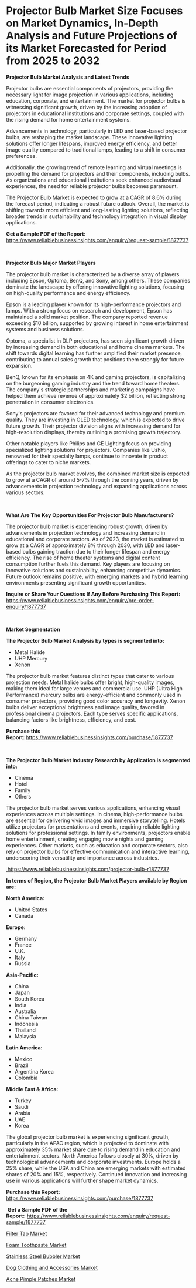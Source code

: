 <p><h1>Projector Bulb Market Size Focuses on Market Dynamics, In-Depth Analysis and Future Projections of its Market Forecasted for Period from 2025 to 2032</h1></p><p><strong>Projector Bulb Market Analysis and Latest Trends</strong></p>
<p><p>Projector bulbs are essential components of projectors, providing the necessary light for image projection in various applications, including education, corporate, and entertainment. The market for projector bulbs is witnessing significant growth, driven by the increasing adoption of projectors in educational institutions and corporate settings, coupled with the rising demand for home entertainment systems. </p><p>Advancements in technology, particularly in LED and laser-based projector bulbs, are reshaping the market landscape. These innovative lighting solutions offer longer lifespans, improved energy efficiency, and better image quality compared to traditional lamps, leading to a shift in consumer preferences. </p><p>Additionally, the growing trend of remote learning and virtual meetings is propelling the demand for projectors and their components, including bulbs. As organizations and educational institutions seek enhanced audiovisual experiences, the need for reliable projector bulbs becomes paramount.</p><p>The Projector Bulb Market is expected to grow at a CAGR of 8.6% during the forecast period, indicating a robust future outlook. Overall, the market is shifting towards more efficient and long-lasting lighting solutions, reflecting broader trends in sustainability and technology integration in visual display applications.</p></p>
<p><strong>Get a Sample PDF of the Report:&nbsp;</strong> <a href="https://www.reliablebusinessinsights.com/enquiry/request-sample/1877737?utm_campaign=1847&utm_medium=2&utm_source=Github&utm_content=ia&utm_term=09022025&utm_id=projector-bulb">https://www.reliablebusinessinsights.com/enquiry/request-sample/1877737</a></p>
<p>&nbsp;</p>
<p><strong>Projector Bulb Major Market Players</strong></p>
<p><p>The projector bulb market is characterized by a diverse array of players including Epson, Optoma, BenQ, and Sony, among others. These companies dominate the landscape by offering innovative lighting solutions, focusing on high-quality performance and energy efficiency. </p><p>Epson is a leading player known for its high-performance projectors and lamps. With a strong focus on research and development, Epson has maintained a solid market position. The company reported revenue exceeding $10 billion, supported by growing interest in home entertainment systems and business solutions.</p><p>Optoma, a specialist in DLP projectors, has seen significant growth driven by increasing demand in both educational and home cinema markets. The shift towards digital learning has further amplified their market presence, contributing to annual sales growth that positions them strongly for future expansion.</p><p>BenQ, known for its emphasis on 4K and gaming projectors, is capitalizing on the burgeoning gaming industry and the trend toward home theaters. The company's strategic partnerships and marketing campaigns have helped them achieve revenue of approximately $2 billion, reflecting strong penetration in consumer electronics.</p><p>Sony's projectors are favored for their advanced technology and premium quality. They are investing in OLED technology, which is expected to drive future growth. Their projector division aligns with increasing demand for high-resolution displays, thereby outlining a promising growth trajectory.</p><p>Other notable players like Philips and GE Lighting focus on providing specialized lighting solutions for projectors. Companies like Ushio, renowned for their specialty lamps, continue to innovate in product offerings to cater to niche markets.</p><p>As the projector bulb market evolves, the combined market size is expected to grow at a CAGR of around 5-7% through the coming years, driven by advancements in projection technology and expanding applications across various sectors.</p></p>
<p>&nbsp;</p>
<p><strong>What Are The Key Opportunities For Projector Bulb Manufacturers?</strong></p>
<p><p>The projector bulb market is experiencing robust growth, driven by advancements in projection technology and increasing demand in educational and corporate sectors. As of 2023, the market is estimated to grow at a CAGR of approximately 8% through 2030, with LED and laser-based bulbs gaining traction due to their longer lifespan and energy efficiency. The rise of home theater systems and digital content consumption further fuels this demand. Key players are focusing on innovative solutions and sustainability, enhancing competitive dynamics. Future outlook remains positive, with emerging markets and hybrid learning environments presenting significant growth opportunities.</p></p>
<p><strong>Inquire or Share Your Questions If Any Before Purchasing This Report:</strong> <a href="https://www.reliablebusinessinsights.com/enquiry/pre-order-enquiry/1877737?utm_campaign=1847&utm_medium=2&utm_source=Github&utm_content=ia&utm_term=09022025&utm_id=projector-bulb">https://www.reliablebusinessinsights.com/enquiry/pre-order-enquiry/1877737</a></p>
<p>&nbsp;</p>
<p><strong>Market Segmentation</strong></p>
<p><strong>The Projector Bulb Market Analysis by types is segmented into:</strong></p>
<p><ul><li>Metal Halide</li><li>UHP Mercury</li><li>Xenon</li></ul></p>
<p><p>The projector bulb market features distinct types that cater to various projection needs. Metal halide bulbs offer bright, high-quality images, making them ideal for large venues and commercial use. UHP (Ultra High Performance) mercury bulbs are energy-efficient and commonly used in consumer projectors, providing good color accuracy and longevity. Xenon bulbs deliver exceptional brightness and image quality, favored in professional cinema projectors. Each type serves specific applications, balancing factors like brightness, efficiency, and cost.</p></p>
<p><strong>Purchase this Report:&nbsp;</strong><a href="https://www.reliablebusinessinsights.com/purchase/1877737?utm_campaign=1847&utm_medium=2&utm_source=Github&utm_content=ia&utm_term=09022025&utm_id=projector-bulb">https://www.reliablebusinessinsights.com/purchase/1877737</a></p>
<p>&nbsp;</p>
<p><strong>The Projector Bulb Market Industry Research by Application is segmented into:</strong></p>
<p><ul><li>Cinema</li><li>Hotel</li><li>Family</li><li>Others</li></ul></p>
<p><p>The projector bulb market serves various applications, enhancing visual experiences across multiple settings. In cinema, high-performance bulbs are essential for delivering vivid images and immersive storytelling. Hotels utilize projectors for presentations and events, requiring reliable lighting solutions for professional settings. In family environments, projectors enable home entertainment, creating engaging movie nights and gaming experiences. Other markets, such as education and corporate sectors, also rely on projector bulbs for effective communication and interactive learning, underscoring their versatility and importance across industries.</p></p>
<p><a href="https://www.reliablebusinessinsights.com/projector-bulb-r1877737?utm_campaign=1847&utm_medium=2&utm_source=Github&utm_content=ia&utm_term=09022025&utm_id=projector-bulb">&nbsp;https://www.reliablebusinessinsights.com/projector-bulb-r1877737</a></p>
<p><strong>In terms of Region, the Projector Bulb Market Players available by Region are:</strong></p>
<p>
    <p> <strong> North America: </strong>
        <ul>
            <li>United States</li>
            <li>Canada</li>
        </ul>
        </p> 
    <p> <strong> Europe: </strong>
        <ul>
            <li>Germany</li>
            <li>France</li>
            <li>U.K.</li>
            <li>Italy</li>
            <li>Russia</li>
        </ul>
        </p> 
    <p> <strong> Asia-Pacific: </strong>
        <ul>
            <li>China</li>
            <li>Japan</li>
            <li>South Korea</li>
            <li>India</li>
            <li>Australia</li>
            <li>China Taiwan</li>
            <li>Indonesia</li>
            <li>Thailand</li>
            <li>Malaysia</li>
        </ul>
        </p> 
    <p> <strong> Latin America: </strong>
        <ul>
            <li>Mexico</li>
            <li>Brazil</li>
            <li>Argentina Korea</li>
            <li>Colombia</li>
        </ul>
        </p> 
    <p> <strong> Middle East & Africa: </strong>
        <ul>
            <li>Turkey</li>
            <li>Saudi</li>
            <li>Arabia</li>
            <li>UAE</li>
            <li>Korea</li>
        </ul>
    </p>
    </p>
<p><p>The global projector bulb market is experiencing significant growth, particularly in the APAC region, which is projected to dominate with approximately 35% market share due to rising demand in education and entertainment sectors. North America follows closely at 30%, driven by technological advancements and corporate investments. Europe holds a 25% share, while the USA and China are emerging markets with estimated shares of 20% and 15%, respectively. Continued innovation and increasing use in various applications will further shape market dynamics.</p></p>
<p><strong>Purchase this Report: </strong><a href="https://www.reliablebusinessinsights.com/purchase/1877737?utm_campaign=1847&utm_medium=2&utm_source=Github&utm_content=ia&utm_term=09022025&utm_id=projector-bulb">https://www.reliablebusinessinsights.com/purchase/1877737</a></p>
<p>&nbsp;<strong>Get a Sample PDF of the Report:&nbsp;&nbsp;</strong><a href="https://www.reliablebusinessinsights.com/enquiry/request-sample/1877737?utm_campaign=1847&utm_medium=2&utm_source=Github&utm_content=ia&utm_term=09022025&utm_id=projector-bulb">https://www.reliablebusinessinsights.com/enquiry/request-sample/1877737</a></p>
<p><strong></strong></p>
<p><p><a href="https://github.com/butiyadubot/Market-Research-Report-List-1/blob/main/filter-tap-market.md?utm_campaign=1847&utm_medium=2&utm_source=Github&utm_content=ia&utm_term=09022025&utm_id=projector-bulb">Filter Tap Market</a></p><p><a href="https://github.com/donkalucine10/Market-Research-Report-List-1/blob/main/foam-toothpaste-market.md?utm_campaign=1847&utm_medium=2&utm_source=Github&utm_content=ia&utm_term=09022025&utm_id=projector-bulb">Foam Toothpaste Market</a></p><p><a href="https://github.com/feeqahrndz/Market-Research-Report-List-1/blob/main/stainless-steel-bubbler-market.md?utm_campaign=1847&utm_medium=2&utm_source=Github&utm_content=ia&utm_term=09022025&utm_id=projector-bulb">Stainless Steel Bubbler Market</a></p><p><a href="https://github.com/elodielamto06/Market-Research-Report-List-1/blob/main/dog-clothing-and-accessories-market.md?utm_campaign=1847&utm_medium=2&utm_source=Github&utm_content=ia&utm_term=09022025&utm_id=projector-bulb">Dog Clothing and Accessories Market</a></p><p><a href="https://github.com/taxyevgwlle/Market-Research-Report-List-1/blob/main/acne-pimple-patches-market.md?utm_campaign=1847&utm_medium=2&utm_source=Github&utm_content=ia&utm_term=09022025&utm_id=projector-bulb">Acne Pimple Patches Market</a></p></p>